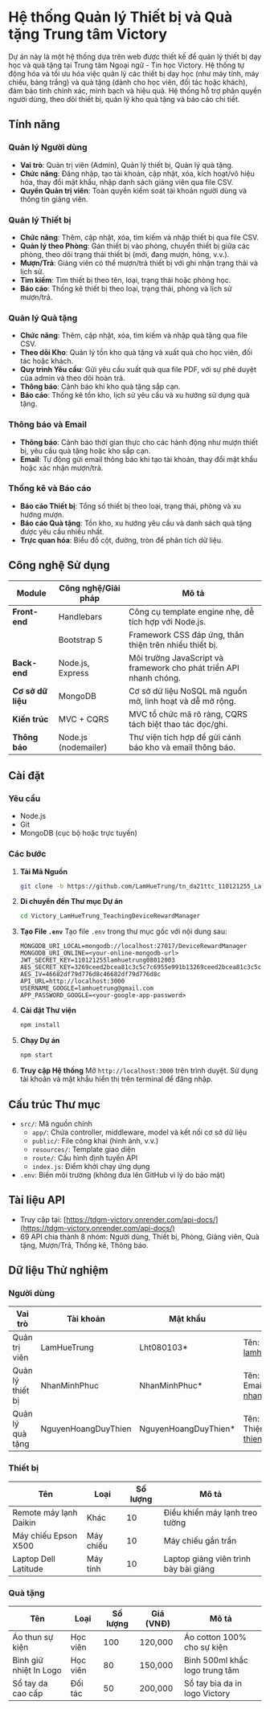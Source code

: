 
# Hệ thống Quản lý Thiết bị và Quà tặng Trung tâm Victory

Dự án này là một hệ thống dựa trên web được thiết kế để quản lý thiết bị dạy học và quà tặng tại Trung tâm Ngoại ngữ - Tin học Victory. Hệ thống tự động hóa và tối ưu hóa việc quản lý các thiết bị dạy học (như máy tính, máy chiếu, bảng trắng) và quà tặng (dành cho học viên, đối tác hoặc khách), đảm bảo tính chính xác, minh bạch và hiệu quả. Hệ thống hỗ trợ phân quyền người dùng, theo dõi thiết bị, quản lý kho quà tặng và báo cáo chi tiết.

## Tính năng

### Quản lý Người dùng
- **Vai trò**: Quản trị viên (Admin), Quản lý thiết bị, Quản lý quà tặng.
- **Chức năng**: Đăng nhập, tạo tài khoản, cập nhật, xóa, kích hoạt/vô hiệu hóa, thay đổi mật khẩu, nhập danh sách giảng viên qua file CSV.
- **Quyền Quản trị viên**: Toàn quyền kiểm soát tài khoản người dùng và thông tin giảng viên.

### Quản lý Thiết bị
- **Chức năng**: Thêm, cập nhật, xóa, tìm kiếm và nhập thiết bị qua file CSV.
- **Quản lý theo Phòng**: Gán thiết bị vào phòng, chuyển thiết bị giữa các phòng, theo dõi trạng thái thiết bị (mới, đang mượn, hỏng, v.v.).
- **Mượn/Trả**: Giảng viên có thể mượn/trả thiết bị với ghi nhận trạng thái và lịch sử.
- **Tìm kiếm**: Tìm thiết bị theo tên, loại, trạng thái hoặc phòng học.
- **Báo cáo**: Thống kê thiết bị theo loại, trạng thái, phòng và lịch sử mượn/trả.

### Quản lý Quà tặng
- **Chức năng**: Thêm, cập nhật, xóa, tìm kiếm và nhập quà tặng qua file CSV.
- **Theo dõi Kho**: Quản lý tồn kho quà tặng và xuất quà cho học viên, đối tác hoặc khách.
- **Quy trình Yêu cầu**: Gửi yêu cầu xuất quà qua file PDF, với sự phê duyệt của admin và theo dõi hoàn trả.
- **Thông báo**: Cảnh báo khi kho quà tặng sắp cạn.
- **Báo cáo**: Thống kê tồn kho, lịch sử yêu cầu và xu hướng sử dụng quà tặng.

### Thông báo và Email
- **Thông báo**: Cảnh báo thời gian thực cho các hành động như mượn thiết bị, yêu cầu quà tặng hoặc kho sắp cạn.
- **Email**: Tự động gửi email thông báo khi tạo tài khoản, thay đổi mật khẩu hoặc xác nhận mượn/trả.

### Thống kê và Báo cáo
- **Báo cáo Thiết bị**: Tổng số thiết bị theo loại, trạng thái, phòng và xu hướng mượn.
- **Báo cáo Quà tặng**: Tồn kho, xu hướng yêu cầu và danh sách quà tặng được yêu cầu nhiều nhất.
- **Trực quan hóa**: Biểu đồ cột, đường, tròn để phân tích dữ liệu.

## Công nghệ Sử dụng

| Module          | Công nghệ/Giải pháp       | Mô tả                                                                 |
|-----------------|---------------------------|----------------------------------------------------------------------|
| **Front-end**   | Handlebars                | Công cụ template engine nhẹ, dễ tích hợp với Node.js.                 |
|                 | Bootstrap 5               | Framework CSS đáp ứng, thân thiện trên nhiều thiết bị.                |
| **Back-end**    | Node.js, Express          | Môi trường JavaScript và framework cho phát triển API nhanh chóng.    |
| **Cơ sở dữ liệu** | MongoDB                 | Cơ sở dữ liệu NoSQL mã nguồn mở, linh hoạt và dễ mở rộng.             |
| **Kiến trúc**   | MVC + CQRS                | MVC tổ chức mã rõ ràng, CQRS tách biệt thao tác đọc/ghi.              |
| **Thông báo**   | Node.js (nodemailer)      | Thư viện tích hợp để gửi cảnh báo kho và email thông báo.             |

## Cài đặt

### Yêu cầu
- Node.js
- Git
- MongoDB (cục bộ hoặc trực tuyến)

### Các bước
1. **Tải Mã Nguồn**
   ```bash
   git clone -b https://github.com/LamHueTrung/tn_da21ttc_110121255_LamHueTrung_tdgm.git 
   ```

2. **Di chuyển đến Thư mục Dự án**
   ```bash
   cd Victory_LamHueTrung_TeachingDeviceRewardManager
   ```

3. **Tạo File `.env`**
   Tạo file `.env` trong thư mục gốc với nội dung sau:
   ```
   MONGODB_URI_LOCAL=mongodb://localhost:27017/DeviceRewardManager
   MONGODB_URI_ONLINE=<your-online-mongodb-url>
   JWT_SECRET_KEY=110121255lamhuetrung08012003
   AES_SECRET_KEY=3269ceed2bcea81c3c5c7c6955e991b13269ceed2bcea81c3c5c7c6955e991b1
   AES_IV=46682df79d776d8c46682df79d776d8c
   API_URL=http://localhost:3000
   USERNAME_GOOGLE=lamhuetrung@gmail.com
   APP_PASSWORD_GOOGLE=<your-google-app-password>
   ```

4. **Cài đặt Thư viện**
   ```bash
   npm install
   ```

5. **Chạy Dự án**
   ```bash
   npm start
   ```

6. **Truy cập Hệ thống**
   Mở `http://localhost:3000` trên trình duyệt. Sử dụng tài khoản và mật khẩu hiển thị trên terminal để đăng nhập.

## Cấu trúc Thư mục
- `src/`: Mã nguồn chính
  - `app/`: Chứa controller, middleware, model và kết nối cơ sở dữ liệu
  - `public/`: File công khai (hình ảnh, v.v.)
  - `resources/`: Template giao diện
  - `route/`: Cấu hình định tuyến API
  - `index.js`: Điểm khởi chạy ứng dụng
- `.env`: Biến môi trường (không đưa lên GitHub vì lý do bảo mật)

## Tài liệu API
- Truy cập tại: [https://tdgm-victory.onrender.com/api-docs/](https://tdgm-victory.onrender.com/api-docs/)
- 69 API chia thành 8 nhóm: Người dùng, Thiết bị, Phòng, Giảng viên, Quà tặng, Mượn/Trả, Thống kê, Thông báo.

## Dữ liệu Thử nghiệm
### Người dùng
| Vai trò          | Tài khoản            | Mật khẩu              | Thông tin                           |
|------------------|----------------------|-----------------------|-------------------------------------|
| Quản trị viên    | LamHueTrung          | Lht080103*            | Tên: Lâm Huệ Trung, Email: lamhuetrung@gmail.com |
| Quản lý thiết bị | NhanMinhPhuc         | NhanMinhPhuc*         | Tên: Nhan Minh Phúc, Email: nhanminhphuc@tvu.edu.vn |
| Quản lý quà tặng | NguyenHoangDuyThien  | NguyenHoangDuyThien*  | Tên: Nguyễn Hoàng Duy Thiện, Email: thiennhd@tvu.edu.vn |

### Thiết bị
| Tên                     | Loại            | Số lượng | Mô tả                              |
|-------------------------|-----------------|----------|------------------------------------|
| Remote máy lạnh Daikin  | Khác            | 10       | Điều khiển máy lạnh treo tường     |
| Máy chiếu Epson X500    | Máy chiếu       | 10       | Máy chiếu gắn trần                 |
| Laptop Dell Latitude    | Máy tính        | 10       | Laptop giảng viên trình bày bài giảng |

### Quà tặng
| Tên                     | Loại            | Số lượng | Giá (VNĐ) | Mô tả                           |
|-------------------------|-----------------|----------|-----------|---------------------------------|
| Áo thun sự kiện         | Học viên        | 100      | 120,000   | Áo cotton 100% cho sự kiện      |
| Bình giữ nhiệt In Logo  | Học viên        | 80       | 150,000   | Bình 500ml khắc logo trung tâm  |
| Sổ tay da cao cấp       | Đối tác         | 50       | 200,000   | Sổ tay bìa da in logo Victory   |

